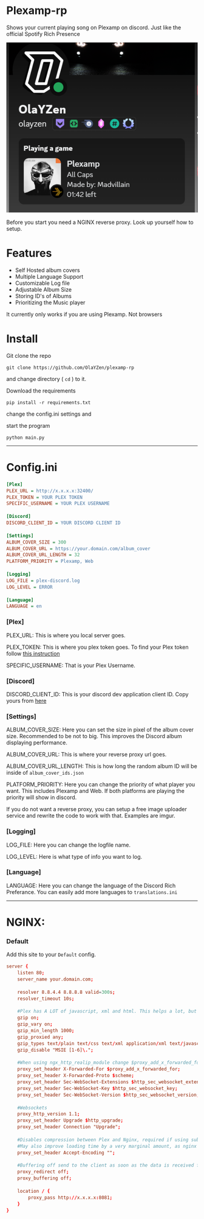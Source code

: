 # Plexamp-rp
Shows your current playing song on Plexamp on discord. Just like the official Spotify Rich Presence

![screenshot](image.png)

Before you start you need a NGINX reverse proxy. Look up yourself how to setup.

# Features
- Self Hosted album covers
- Multiple Language Support
- Customizable Log file
- Adjustable Album Size
- Storing ID's of Albums
- Prioritizing the Music player

It currently only works if you are using Plexamp. Not browsers

# Install
Git clone the repo

```
git clone https://github.com/OlaYZen/plexamp-rp
```
and change directory ( `cd` ) to it.

Download the requirements

```
pip install -r requirements.txt
```
change the config.ini settings and 

start the program
```
python main.py
```
---

# Config.ini
```ini
[Plex]
PLEX_URL = http://x.x.x.x:32400/
PLEX_TOKEN = YOUR PLEX TOKEN
SPECIFIC_USERNAME = YOUR PLEX USERNAME

[Discord]
DISCORD_CLIENT_ID = YOUR DISCORD CLIENT ID

[Settings]
ALBUM_COVER_SIZE = 300
ALBUM_COVER_URL = https://your.domain.com/album_cover
ALBUM_COVER_URL_LENGTH = 32
PLATFORM_PRIORITY = Plexamp, Web

[Logging]
LOG_FILE = plex-discord.log
LOG_LEVEL = ERROR

[Language]
LANGUAGE = en
```
### [Plex]
PLEX_URL: This is where you local server goes. 

PLEX_TOKEN: This is where you plex token goes. To find your Plex token follow [this instruction](https://support.plex.tv/articles/204059436-finding-an-authentication-token-x-plex-token/)

SPECIFIC_USERNAME: That is your Plex Username.

### [Discord]
DISCORD_CLIENT_ID: This is your discord dev application client ID. Copy yours from [here](https://discord.com/developers/applications)

### [Settings]
ALBUM_COVER_SIZE: Here you can set the size in pixel of the album cover size. Recommended to be not to big. This improves the Discord album displaying performance.

ALBUM_COVER_URL: This is where your reverse proxy url goes.

ALBUM_COVER_URL_LENGTH: This is how long the random album ID will be inside of `album_cover_ids.json`

PLATFORM_PRIORITY: Here you can change the priority of what player you want. This includes Plexamp and Web. If both platforms are playing the priority will show in discord.

If you do not want a reverse proxy, you can setup a free image uploader service and rewrite the code to work with that. Examples are imgur.

### [Logging]
LOG_FILE: Here you can change the logfile name.

LOG_LEVEL: Here is what type of info you want to log.

### [Language]
LANGUAGE: Here you can change the language of the Discord Rich Preferance. You can easily add more languages to `translations.ini`

---

# NGINX:
### Default
Add this site to your `Default` config.

```conf
server {
    listen 80;
    server_name your.domain.com;

    resolver 8.8.4.4 8.8.8.8 valid=300s;
    resolver_timeout 10s;

    #Plex has A LOT of javascript, xml and html. This helps a lot, but if it causes playback issues with devices turn it off. (Haven't encountered any yet)
    gzip on;
    gzip_vary on;
    gzip_min_length 1000;
    gzip_proxied any;
    gzip_types text/plain text/css text/xml application/xml text/javascript application/x-javascript image/svg+xml;
    gzip_disable "MSIE [1-6]\.";

    #When using ngx_http_realip_module change $proxy_add_x_forwarded_for to '$http_x_forwarded_for,$realip_remote_addr'
    proxy_set_header X-Forwarded-For $proxy_add_x_forwarded_for;
    proxy_set_header X-Forwarded-Proto $scheme;
    proxy_set_header Sec-WebSocket-Extensions $http_sec_websocket_extensions;
    proxy_set_header Sec-WebSocket-Key $http_sec_websocket_key;
    proxy_set_header Sec-WebSocket-Version $http_sec_websocket_version;

    #Websockets
    proxy_http_version 1.1;
    proxy_set_header Upgrade $http_upgrade;
    proxy_set_header Connection "Upgrade";

    #Disables compression between Plex and Nginx, required if using sub_filter below.
    #May also improve loading time by a very marginal amount, as nginx will compress anyway.
    proxy_set_header Accept-Encoding "";

    #Buffering off send to the client as soon as the data is received from Plex.
    proxy_redirect off;
    proxy_buffering off;

    location / {
        proxy_pass http://x.x.x.x:8081;
    }
}
```
